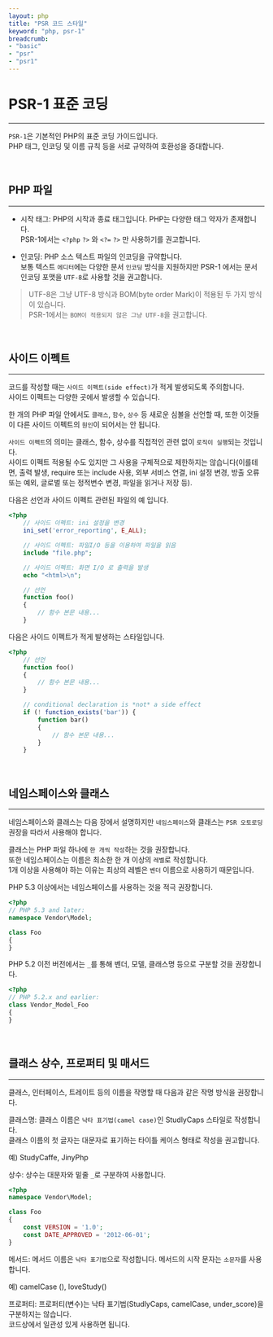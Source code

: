 ```yaml
---
layout: php
title: "PSR 코드 스타일"
keyword: "php, psr-1"
breadcrumb:
- "basic"
- "psr"
- "psr1"
---
```


# PSR-1 표준 코딩
---
`PSR-1`은 기본적인 PHP의 표준 코딩 가이드입니다.  
PHP 태그, 인코딩 및 이름 규칙 등을 서로 규약하여 호환성을 증대합니다.  

<br>

## PHP 파일
---

* 시작 태그: PHP의 시작과 종료 태그입니다. PHP는 다양한 태그 약자가 존재합니다.  
PSR-1에서는 `<?php` `?>` 와 `<?=` `?>` 만 사용하기를 권고합니다.  

* 인코딩: PHP 소스 텍스트 파일의 인코딩을 규약합니다.  
보통 텍스트 `에디터`에는 다양한 문서 `인코딩` 방식을 지원하지만 PSR-1 에서는 문서 인코딩 포맷을 `UTF-8`로 사용할 것을 권고합니다.  

> UTF-8은 그냥 UTF-8 방식과 BOM(byte order Mark)이 적용된 두 가지 방식이 있습니다.  
> PSR-1에서는 `BOM이 적용되지 않은 그냥 UTF-8`을 권고합니다.  

<br>

## 사이드 이펙트
---
코드를 작성할 때는 `사이드 이펙트(side effect)`가 적게 발생되도록 주의합니다.  
사이드 이펙트는 다양한 곳에서 발생할 수 있습니다.  

한 개의 PHP 파일 안에서도 `클래스`, `함수`, `상수` 등 새로운 심볼을 선언할 때, 또한 이것들이 다른 사이드 이펙트의 `원인`이 되어서는 안 됩니다.  

`사이드 이펙트`의 의미는 클래스, 함수, 상수를 직접적인 관련 없이 `로직이 실행`되는 것입니다.  
사이드 이펙트 적용될 수도 있지만 그 사용을 구체적으로 제한하지는 않습니다(이를테면, 출력 발생, require 또는 include 사용, 외부 서비스 연결, ini 설정 변경, 방출 오류 또는 예외, 글로벌 또는 정적변수 변경, 파일을 읽거나 저장 등).  

다음은 선언과 사이드 이펙트 관련된 파일의 예 입니다.  

```php
<?php
	// 사이드 이펙트: ini 설정을 변경
	ini_set('error_reporting', E_ALL);

	// 사이드 이펙트: 파일I/O 등을 이용하여 파일을 읽음
	include "file.php";

	// 사이드 이펙트: 화면 I/O 로 출력을 발생
	echo "<html>\n";

	// 선언
	function foo()
	{
    	// 함수 본문 내용...
	}
```

다음은 사이드 이펙트가 적게 발생하는 스타일입니다.

```php
<?php
	// 선언
	function foo()
	{
		// 함수 본문 내용...
	}

	// conditional declaration is *not* a side effect
	if (! function_exists('bar')) {
		function bar()
		{
			// 함수 본문 내용...
		}
	}
```

<br>

## 네임스페이스와 클래스
---
네임스페이스와 클래스는 다음 장에서 설명하지만 `네임스페이스`와 클래스는 `PSR 오토로딩` 권장을 따라서 사용해야 합니다.  

클래스는 PHP 파일 하나에 `한 개씩 작성`하는 것을 권장합니다.  
또한 네임스페이스는 이름은 최소한 한 개 이상의 `레벨`로 작성합니다.  
1개 이상을 사용해야 하는 이유는 최상의 레벨은 `벤더` 이름으로 사용하기 때문입니다.  

PHP 5.3 이상에서는 네임스페이스를 사용하는 것을 적극 권장합니다.  

```php
<?php
// PHP 5.3 and later:
namespace Vendor\Model;

class Foo
{
}
```

PHP 5.2 이전 버전에서는 `_`를 통해 벤더, 모델, 클래스명 등으로 구분할 것을 권장합니다.  

```php
<?php
// PHP 5.2.x and earlier:
class Vendor_Model_Foo
{
}
```

<br>

## 클래스 상수, 프로퍼티 및 매서드
---
클래스, 인터페이스, 트레이트 등의 이름을 작명할 때 다음과 같은 작명 방식을 권장합니다.  

클래스명: 클래스 이름은 `낙타 표기법(camel case)`인 StudlyCaps 스타일로 작성합니다.  
클래스 이름의 첫 글자는 대문자로 표기하는 타이틀 케이스 형태로 작성을 권고합니다.  

예) StudyCaffe, JinyPhp  

상수: 상수는 대문자와 밑줄 `_`로 구분하여 사용합니다.  

```php
<?php
namespace Vendor\Model;

class Foo
{
    const VERSION = '1.0';
    const DATE_APPROVED = '2012-06-01';
}
```

메서드: 메서드 이름은 `낙타 표기법`으로 작성합니다. 메서드의 시작 문자는 `소문자`를 사용합니다.  

예) camelCase (), loveStudy()  

프로퍼티: 프로퍼티(변수)는 낙타 표기법(StudlyCaps, camelCase, under_score)을 구분하지는 않습니다.  
코드상에서 일관성 있게 사용하면 됩니다.  
